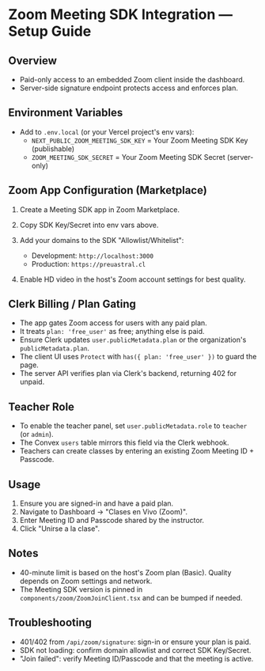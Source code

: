 # Zoom Meeting SDK Integration — Setup Guide

## Overview

- Paid-only access to an embedded Zoom client inside the dashboard.
- Server-side signature endpoint protects access and enforces plan.

## Environment Variables

- Add to `.env.local` (or your Vercel project's env vars):
  - `NEXT_PUBLIC_ZOOM_MEETING_SDK_KEY` = Your Zoom Meeting SDK Key (publishable)
  - `ZOOM_MEETING_SDK_SECRET` = Your Zoom Meeting SDK Secret (server-only)

## Zoom App Configuration (Marketplace)

1. Create a Meeting SDK app in Zoom Marketplace.
2. Copy SDK Key/Secret into env vars above.
3. Add your domains to the SDK "Allowlist/Whitelist":
   - Development: `http://localhost:3000`
   - Production: `https://preuastral.cl`

4. Enable HD video in the host's Zoom account settings for best quality.

## Clerk Billing / Plan Gating

- The app gates Zoom access for users with any paid plan.
- It treats `plan: 'free_user'` as free; anything else is paid.
- Ensure Clerk updates `user.publicMetadata.plan` or the organization's `publicMetadata.plan`.
- The client UI uses `Protect` with `has({ plan: 'free_user' })` to guard the page.
- The server API verifies plan via Clerk's backend, returning 402 for unpaid.

## Teacher Role

- To enable the teacher panel, set `user.publicMetadata.role` to `teacher` (or `admin`).
- The Convex `users` table mirrors this field via the Clerk webhook.
- Teachers can create classes by entering an existing Zoom Meeting ID + Passcode.

## Usage

1. Ensure you are signed-in and have a paid plan.
2. Navigate to Dashboard → "Clases en Vivo (Zoom)".
3. Enter Meeting ID and Passcode shared by the instructor.
4. Click "Unirse a la clase".

## Notes

- 40-minute limit is based on the host's Zoom plan (Basic). Quality depends on Zoom settings and network.
- The Meeting SDK version is pinned in `components/zoom/ZoomJoinClient.tsx` and can be bumped if needed.

## Troubleshooting

- 401/402 from `/api/zoom/signature`: sign-in or ensure your plan is paid.
- SDK not loading: confirm domain allowlist and correct SDK Key/Secret.
- "Join failed": verify Meeting ID/Passcode and that the meeting is active.
